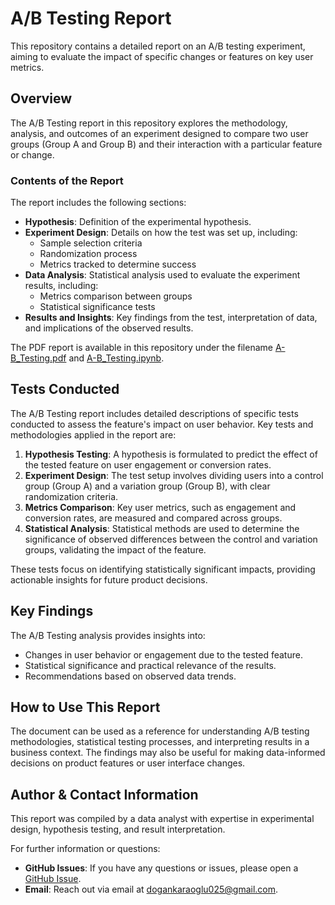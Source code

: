 # A/B Testing Report

This repository contains a detailed report on an A/B testing experiment, aiming to evaluate the impact of specific changes or features on key user metrics.

## Overview

The A/B Testing report in this repository explores the methodology, analysis, and outcomes of an experiment designed to compare two user groups (Group A and Group B) and their interaction with a particular feature or change. 

### Contents of the Report
The report includes the following sections:
- **Hypothesis**: Definition of the experimental hypothesis.
- **Experiment Design**: Details on how the test was set up, including:
  - Sample selection criteria
  - Randomization process
  - Metrics tracked to determine success
- **Data Analysis**: Statistical analysis used to evaluate the experiment results, including:
  - Metrics comparison between groups
  - Statistical significance tests
- **Results and Insights**: Key findings from the test, interpretation of data, and implications of the observed results.

The PDF report is available in this repository under the filename [A-B_Testing.pdf](https://github.com/Necodk/Data-Analysis-Projects/blob/main/AB%20Testing/A-B_Testing.pdf) and [A-B_Testing.ipynb](https://github.com/Necodk/Data-Analysis-Projects/blob/main/AB%20Testing/A-B_Testing.ipynb).

## Tests Conducted

The A/B Testing report includes detailed descriptions of specific tests conducted to assess the feature's impact on user behavior. Key tests and methodologies applied in the report are:

1. **Hypothesis Testing**: A hypothesis is formulated to predict the effect of the tested feature on user engagement or conversion rates.
2. **Experiment Design**: The test setup involves dividing users into a control group (Group A) and a variation group (Group B), with clear randomization criteria.
3. **Metrics Comparison**: Key user metrics, such as engagement and conversion rates, are measured and compared across groups.
4. **Statistical Analysis**: Statistical methods are used to determine the significance of observed differences between the control and variation groups, validating the impact of the feature.

These tests focus on identifying statistically significant impacts, providing actionable insights for future product decisions.

## Key Findings

The A/B Testing analysis provides insights into:
- Changes in user behavior or engagement due to the tested feature.
- Statistical significance and practical relevance of the results.
- Recommendations based on observed data trends.

## How to Use This Report

The document can be used as a reference for understanding A/B testing methodologies, statistical testing processes, and interpreting results in a business context. The findings may also be useful for making data-informed decisions on product features or user interface changes.

## Author & Contact Information

This report was compiled by a data analyst with expertise in experimental design, hypothesis testing, and result interpretation.

For further information or questions:
- **GitHub Issues**: If you have any questions or issues, please open a [GitHub Issue](https://github.com/Necodk/Data-Analysis-Projects/issues).
- **Email**: Reach out via email at [dogankaraoglu025@gmail.com](mailto:dogankaraoglu025@gmail.com).
